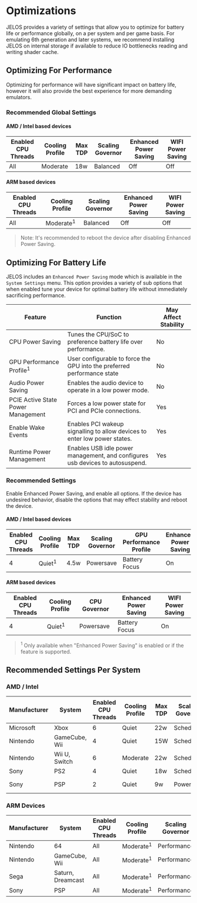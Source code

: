 # Optimizations

JELOS provides a variety of settings that allow you to optimize for battery life or performance globally, on a per system and per game basis.  For emulating 6th generation and later systems, we recommend installing JELOS on internal storage if available to reduce IO bottlenecks reading and writing shader cache.

## Optimizing For Performance

Optimizing for performance will have significant impact on battery life, however it will also provide the best experience for more demanding emulators.

### Recommended Global Settings

#### AMD / Intel based devices

|Enabled CPU Threads|Cooling Profile|Max TDP|Scaling Governor|Enhanced Power Saving|WIFI Power Saving|
|----|----|----|----|----|----|
|All|Moderate|18w|Balanced|Off|Off|

#### ARM based devices

|Enabled CPU Threads|Cooling Profile|Scaling Governor|Enhanced Power Saving|WIFI Power Saving|
|----|----|----|----|----|
|All|Moderate<sup>1</sup>|Balanced|Off|Off|

> Note: It's recommended to reboot the device after disabling Enhanced Power Saving.

## Optimizing For Battery Life

JELOS includes an `Enhanced Power Saving` mode which is available in the `System Settings` menu.  This option provides a variety of sub options that when enabled tune your device for optimal battery life without immediately sacrificing performance.

|Feature|Function|May Affect Stability|
|----|----|----|
|CPU Power Saving|Tunes the CPU/SoC to preference battery life over performance.|No|
GPU Performance Profile<sup>1</sup>|User configurable to force the GPU into the preferred performance state|No|
Audio Power Saving|Enables the audio device to operate in a low power mode.|No|
PCIE Active State Power Management|Forces a low power state for PCI and PCIe connections.|Yes|
Enable Wake Events|Enables PCI wakeup signalling to allow devices to enter low power states.|Yes|
Runtime Power Management|Enables USB idle power management, and configures usb devices to autosuspend.|Yes|

### Recommended Settings

Enable Enhanced Power Saving, and enable all options.  If the device has undesired behavior, disable the options that may effect stability and reboot the device.

#### AMD / Intel based devices
|Enabled CPU Threads|Cooling Profile|Max TDP|Scaling Governor|GPU Performance Profile|Enhanced Power Saving|WIFI Power Saving|
|----|----|----|----|----|----|----|
|4|Quiet<sup>1</sup>|4.5w|Powersave|Battery Focus|On|On|

#### ARM based devices
|Enabled CPU Threads|Cooling Profile|CPU Governor|Enhanced Power Saving|WIFI Power Saving|
|----|----|----|----|----|
|4|Quiet<sup>1</sup>|Powersave|Battery Focus|On|On|

> <sup>1</sup> Only available when "Enhanced Power Saving" is enabled or if the feature is supported.

## Recommended Settings Per System

### AMD / Intel
|Manufacturer|System|Enabled CPU Threads|Cooling Profile|Max TDP|Scaling Governor|GPU Performance Profile<sup>1</sup>|Enhanced Power Saving|WIFI Power Saving|
|----|----|----|----|----|----|----|----|----|
|Microsoft|Xbox|6|Quiet|22w|Schedutil|Balanced|On|On|
|Nintendo|GameCube, Wii|4|Quiet|15W|Schedutil|Balanced|On|On|
|Nintendo|Wii U, Switch|6|Moderate|22w|Schedutil|Balanced|On|On|
|Sony|PS2|4|Quiet|18w|Schedutil|Balanced|On|
|Sony|PSP|2|Quiet|9w|Powersave|Battery Focus|On|On|

### ARM Devices
|Manufacturer|System|Enabled CPU Threads|Cooling Profile|Scaling Governor|Enhanced Power Saving|WIFI Power Saving|
|----|----|----|----|----|----|----|
|Nintendo|64|All|Moderate<sup>1</sup>|Performance|On|On|
|Nintendo|GameCube, Wii|All|Moderate<sup>1</sup>|Performance|On|On|
|Sega|Saturn, Dreamcast|All|Moderate<sup>1</sup>|Performance|On|On|
|Sony|PSP|All|Moderate<sup>1</sup>|Performance|On|On|